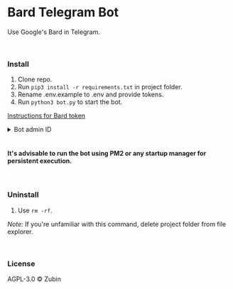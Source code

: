 # Bard Telegram Bot

Use Google's Bard in Telegram.

<br>

### Install

1. Clone repo.
2. Run ```pip3 install -r requirements.txt``` in project folder.
3. Rename .env.example to .env and provide tokens.
4. Run ```python3 bot.py``` to start the bot.

[Instructions for Bard token](https://github.com/acheong08/Bard#authentication)

<details>

<summary>
Bot admin ID
</summary>

<br>

BOT_ADMIN is needed to prevent unauthorized access.

</details>

<br>

#### It's advisable to run the bot using PM2 or any startup manager for persistent execution.

<br>

### Uninstall

1. Use ```rm -rf```.

*Note:* If you're unfamiliar with this command, delete project folder from file explorer.

<br>

### License

AGPL-3.0 ©️ Zubin